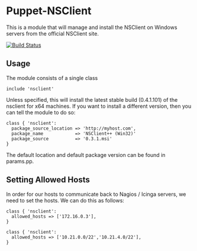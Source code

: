Puppet-NSClient
============================

This is a module that will manage and install the NSClient on Windows servers from the official NSClient site.

[![Build Status](https://travis-ci.org/opentable/puppet-nsclient.png?branch=master)](https://travis-ci.org/opentable/puppet-nsclient)

Usage
--
The module consists of a single class

```puppet  
include 'nsclient'
```

Unless specified, this will install the latest stable build (0.4.1.101) of the nsclient for x64 machines. If you want to install a different version, then you can tell the module to do so:

```puppet
class { 'nsclient':
  package_source_location => 'http://myhost.com',
  package_name            => 'NSClient++ (Win32)'
  package_source          => '0.3.1.msi'
}
```

The default location and default package version can be found in params.pp. 

Setting Allowed Hosts
--

In order for our hosts to communicate back to Nagios / Icinga servers, we need to set the hosts. We can do this as follows:

```puppet
class { 'nsclient':
  allowed_hosts => ['172.16.0.3'],
}
```

```puppet
class { 'nsclient':
  allowed_hosts => ['10.21.0.0/22','10.21.4.0/22'],
}
```


